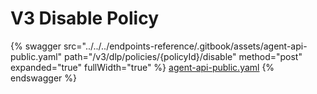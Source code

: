 # V3 Disable Policy

{% swagger src="../../../endpoints-reference/.gitbook/assets/agent-api-public.yaml" path="/v3/dlp/policies/{policyId}/disable" method="post" expanded="true" fullWidth="true" %}
[agent-api-public.yaml](../../../endpoints-reference/.gitbook/assets/agent-api-public.yaml)
{% endswagger %}
